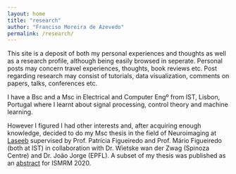```yaml
---
layout: home
title: "research"
author: "Franciso Moreira de Azevedo"
permalink: /research/
---
```



This site is a deposit of both my personal experiences and thoughts as well as a research profile, although being easily browsed in seperate. Personal posts may concern travel experiences, thoughts, book reviews etc. Post regarding research may consist of tutorials, data visualization, comments on papers, talks, conferences etc.
<br>

I have a Bsc and a Msc in Electrical and Computer Engº from IST, Lisbon, Portugal where I learnt about signal processing, control theory and machine learning. 
<br>

However I figured I had other interests and, after acquiring enough knowledge, decided to do my Msc thesis in the field of Neuroimaging at [Laseeb](https://www.laseeb.org/) supervised by Prof. Patrícia Figueiredo and Prof. Mário Figueiredo (both at IST) in collaboration with Dr. Wietske wan der Zwag (Spinoza Centre) and Dr. João Jorge (EPFL). A subset of my thesis was published as an [abstract](https://submissions2.mirasmart.com/ISMRM2020/ViewSubmission.aspx?sbmID=5028) for ISMRM 2020.

